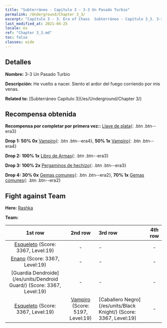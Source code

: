 ```yaml
---
title: "Subterráneo - Capítulo 3 - 3-3 Un Pasado Turbio"
permalink: /Underground/Chapter 3_3/
excerpt: "Capítulo 3 - 3. Era of Chaos  Subterráneo - Capítulo 3_3. 3-3 Un Pasado Turbio"
last_modified_at: 2021-04-25
locale: es
ref: "Chapter 3_3.md"
toc: false
classes: wide
---
```


## Detalles

 **Nombre:** 3-3 Un Pasado Turbio

 **Descripción:** He vuelto a nacer. Siento el ardor del fuego corriendo por mis venas.

 **Related to:** [Subterráneo Capítulo 3](/es/Underground/Chapter 3/)

## Recompensa obtenida

 **Recompensa por completar por primera vez::** [Llave de plata](/ItemsES/con_693/){: .btn .btn--era3}

 **Drop 1:** **50% 0x** [Vampiro](/ItemsES/unt_211/){: .btn .btn--era4}, **50% 1x** [Vampiro](/ItemsES/unt_211/){: .btn .btn--era4}

 **Drop 2:** **100% 1x** [Libro de Armas](/ItemsES/mat_18/){: .btn .btn--era3}

 **Drop 3:** **100% 2x** [Pergaminos de hechizo](/ItemsES/con_694/){: .btn .btn--era3}

 **Drop 4:** **30% 0x** [Gemas comunes](/ItemsES/mat_10/){: .btn .btn--era2}, **70% 1x** [Gemas comunes](/ItemsES/mat_10/){: .btn .btn--era2}


## Fight against Team
 **Hero:** [Rashka](/es/heroes/Rashka/)

 **Team:**


  | 1st row | 2nd row | 3rd row | 4th row |
  |:----:|:----:|:----|:----:|
  | [Esqueleto](/es/units/Skeleton/) (Score: 3367, Level:19)  | - | - | - |
  | [Enano](/es/units/Dwarf/) (Score: 3367, Level:19)  | - | - | - |
  | [Guardia Dendroide](/es/units/Dendroid Guard/) (Score: 3367, Level:19)  | - | - | - |
  | [Esqueleto](/es/units/Skeleton/) (Score: 3367, Level:19)  | [Vampiro](/es/units/Vampire/) (Score: 5197, Level:19)  | [Caballero Negro](/es/units/Black Knight/) (Score: 3367, Level:19)  | - |


